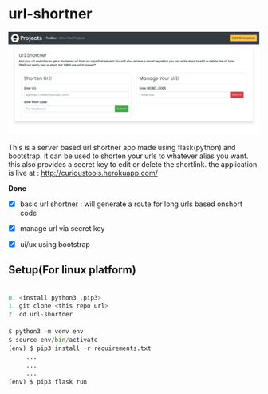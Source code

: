 # url-shortner


![screenshot](app/static/img/ss.png)


This is a server based url shortner app made using flask(python)  and bootstrap. it can be used to shorten your urls to whatever alias you want. this also provides a secret key to edit or delete the shortlink. the application is live at : http://curioustools.herokuapp.com/


**Done**

- [x] basic url shortner : will generate a route for long urls based onshort code
- [x] manage url via secret key
- [x] ui/ux using bootstrap






## Setup(For linux platform)

```python

0. <install python3 ,pip3>
1. git clone <this repo url>
2. cd url-shortner

$ python3 -m venv env
$ source env/bin/activate
(env) $ pip3 install -r requirements.txt
     ...
     ...
     ...
(env) $ pip3 flask run

```
